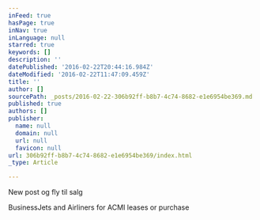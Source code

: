 ```yaml
---
inFeed: true
hasPage: true
inNav: true
inLanguage: null
starred: true
keywords: []
description: ''
datePublished: '2016-02-22T20:44:16.984Z'
dateModified: '2016-02-22T11:47:09.459Z'
title: ''
author: []
sourcePath: _posts/2016-02-22-306b92ff-b8b7-4c74-8682-e1e6954be369.md
published: true
authors: []
publisher:
  name: null
  domain: null
  url: null
  favicon: null
url: 306b92ff-b8b7-4c74-8682-e1e6954be369/index.html
_type: Article

---
```

New post og fly til salg

BusinessJets and Airliners for ACMI leases or purchase